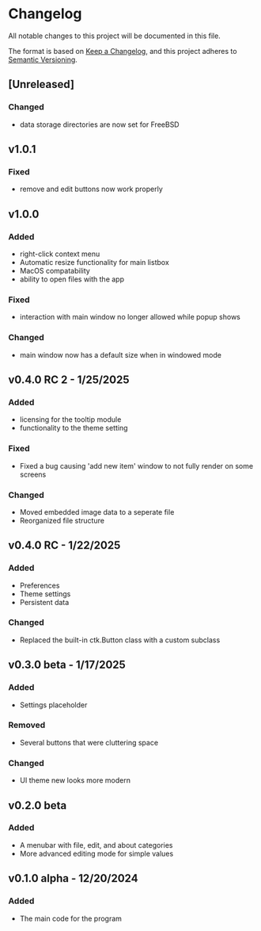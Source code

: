 # Changelog

All notable changes to this project will be documented in this file.

The format is based on [Keep a Changelog](https://keepachangelog.com/en/1.1.0/),
and this project adheres to [Semantic Versioning](https://semver.org/spec/v2.0.0.html).

## [Unreleased]
### Changed
- data storage directories are now set for FreeBSD

## v1.0.1
### Fixed
- remove and edit buttons now work properly

## v1.0.0
### Added
- right-click context menu
- Automatic resize functionality for main listbox
- MacOS compatability
- ability to open files with the app

### Fixed
- interaction with main window no longer allowed while popup shows

### Changed
- main window now has a default size when in windowed mode

## v0.4.0 RC 2 - 1/25/2025
### Added
- licensing for the tooltip module
- functionality to the theme setting

### Fixed
- Fixed a bug causing 'add new item' window to not fully render on some screens

### Changed
- Moved embedded image data to a seperate file
- Reorganized file structure

## v0.4.0 RC - 1/22/2025
### Added
- Preferences
- Theme settings
- Persistent data

### Changed
- Replaced the built-in ctk.Button class with a custom subclass

## v0.3.0 beta - 1/17/2025
### Added
- Settings placeholder

### Removed
- Several buttons that were cluttering space

### Changed
- UI theme new looks more modern

## v0.2.0 beta
### Added
- A menubar with file, edit, and about categories
- More advanced editing mode for simple values

## v0.1.0 alpha - 12/20/2024
### Added

- The main code for the program